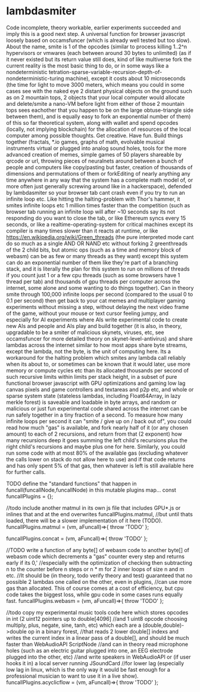# lambdasmiter
Code incomplete, theory workable, earlier experiments succeeded and imply this is a good next step. A universal function for browser javascript loosely based on occamsfuncer (which is already well tested but too slow). About the name, smite is 1 of the opcodes (similar to process killing 1..2^n hypervisors or vmwares (each between around 30 bytes to unlimited) (as if it never existed but its return value still does, kind of like multiverse fork the current reality is the most basic thing to do, or in some ways like a nondeterministic tetration-sparse-variable-recursion-depth-of-nondeterministic-turing machine), except it costs about 10 microseconds (the time for light to move 3000 meters, which means you could in some cases see with the naked eye 2 distant physical objects on the ground such as on 2 mountain tops, 2 objects that your local computer would allocate and delete/smite a nano-VM before light from either of those 2 mountain tops sees eachother that you happen to be on the large obtuse-triangle side between them), and is equally easy to fork an exponential number of them) of this so far theoretical system, along with wallet and spend opcodes (locally, not implying blockchain) for the allocation of resources of the local computer among possible thoughts. Get creative. Have fun. Build things together (fractals, *.io games, graphs of math, evolvable musical instruments virtual or plugged into analog sound holes, tools for the more advanced creation of memes, simple games of 50 players shareable by qrcode or url, throwing  pieces of neuralnets around between a bunch of people and computers like copy/pasting but faster, creation of thousands of dimensions and permutations of them or forkEditing of nearly anything any time anywhere in any way that the system has a complete math model of, or more often just generally screwing around like in a hackerspace), defended by lambdasmiter so your browser tab cant crash even if you try to run an infinite loop etc. Like hitting the halting-problem with Thor's hammer, it smites infinite loops etc 1 million times faster than the competition (such as browser tab running an infinite loop will after ~10 seconds say its not responding do you want to close the tab, or like Ethereum syncs every 15 seconds, or like a realtime-operating-system for critical machines except its compiler is many times slower than it reacts at runtime, or like https://en.wikipedia.org/wiki/Green_threads (the pure interpreted mode cant do so much as a single AND OR NAND etc without forking 2 greenthreads of the 2 child bits, but atomic ops (such as a time and memory block of webasm) can be as few or many threads as they want) except this system can do an exponential number of them like they're part of a branching stack, and it is literally the plan for this system to run on millions of threads if you count just 1 or a few cpu threads (such as some browsers have 1 thread per tab) and thousands of gpu threads per computer across the internet, some alone and some wanting to do things together). Can in theory smite through 100,000 infinite loops per second (compared to the usual 0 to 0.1 per second) then get back to your cat memes and multiplayer gaming experiments without missing a step, without delaying the next video frame of the game, without your mouse or text cursor feeling jumpy, and especially for AI experiments where AIs write experimental code to create new AIs and people and AIs play and build together (it is also, in theory, upgradable to be a smiter of malicious skynets, viruses, etc, see occamsfuncer for more detailed theory on skynet-level-antivirus) and share lambdas across the internet similar to how most apps share byte streams, except the lambda, not the byte, is the unit of computing here. Its a workaround for the halting problem which smites any lambda call reliably when its about to, or sometimes can be known that it would later, use more memory or compute cycles etc than its allocated thousands per second of such recursive limits within limits per stack height, in a subset of pure functional browser javascript with GPU optimizations and gaming low lag canvas pixels and game controllers and textareas and p2p etc, and whole or sparse system state (stateless lambdas, including Float64Array, in lazy merkle forest) is saveable and loadable in byte arrays, and random or malicious or just fun experimental code shared across the internet can be run safely together in a tiny fraction of a second. To measure how many infinite loops per second it can "smite / give up on / back out of", you could read how much "gas" is available, and fork nearly half of it (or any chosen amount) to each of 2 recursions, and return from that (2 exponent) how many recursions deep it goes summing the left child's recursions plus the right child's recursions and maybe plus one for here. Similarly, you could run some code with at most 80% of the available gas (excluding whatever the calls lower on stack do not allow here to use) and if that code returns and has only spent 5% of that gas, then whatever is left is still available here for further calls.

TODO define the "standard functions" that happen in funcall(funcallNode,funcallNode) in this mutable plugins map...
const funcallPlugins = {};

//todo include another matmul in its own js file that includes GPU*.js or inlines that and at the end overwrites funcallPlugins.matmul,
//but until thats loaded, there will be a slower implementation of it here (TODO).
funcallPlugins.matmul = (vm, aFuncall)=>{ throw 'TODO' };

funcallPlugins.concat = (vm, aFuncall)=>{ throw 'TODO' };

//TODO write a function of any byte[] of webasm code to another byte[] of webasm code which decrements a "gas" counter every step and returns early if its 0,'
//especially with the optimization of checking then subtracting n to the counter before n steps or n * m for 2 inner loops of size n and m etc.
//It should be (in theory, todo verify theory and test) guaranteed that no possible 2 lambdas one called on the other, even in plugins,
//can use more gas than allocated. This of course comes at a cost of efficiency, but cpu code takes the biggest loss, while gpu code in some cases runs equally fast.
funcallPlugins.webasm = (vm, aFuncall)=>{ throw 'TODO' };

//todo copy my experimental music tools code here which stores opcodes in int (2 uint12 pointers up to double[4096]
//and 1 uint8 opcode choosing multiply, plus, negate, sine, tanh, etc) which each are a (double,double)->double op in a binary forest,
//that reads 2 lower double[] indexs and writes the current index in a linear pass of a double[], and should be much faster than WebAudioAPI ScriptNode
//and can in theory read microphone holes (such as an electric guitar plugged into one, an EEG electrode plugged into the other, etc)
//and write speakers in WebAudioAPI or (if user hooks it in) a local server running JSoundCard
//for lower lag (especially low lag in linux, which is the only way it would be fast enough for a professional musician to want to use it in a live show).
funcallPlugins.acyclicflow = (vm, aFuncall)=>{ throw 'TODO' };

